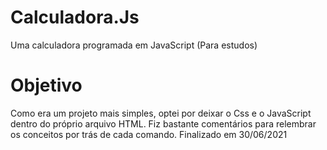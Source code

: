 # Calculadora.Js
Uma calculadora programada em JavaScript (Para estudos)
# Objetivo
Como era um projeto mais simples, optei por deixar o Css e o JavaScript dentro do próprio arquivo HTML.
Fiz bastante comentários para relembrar os conceitos por trás de cada comando.
Finalizado em 30/06/2021
